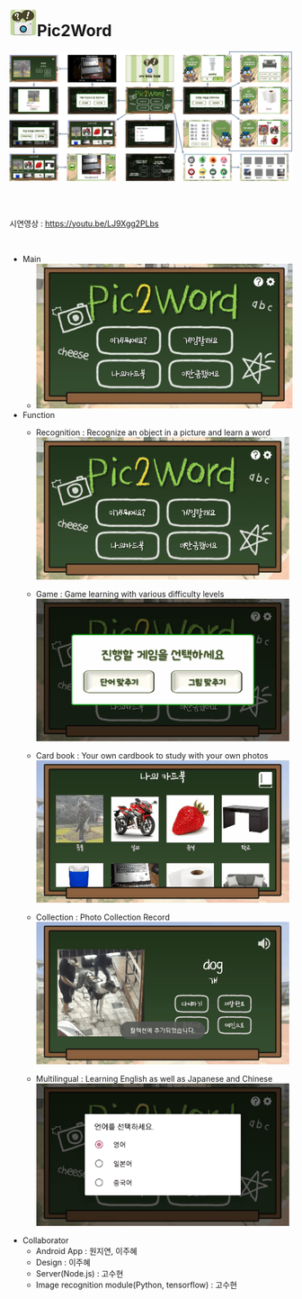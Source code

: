 # ![](/screenshots/pic2word_ic.png)Pic2Word

![](/screenshots/pic2word_workflow.png)

<br>

<br>

시연영상 : https://youtu.be/LJ9Xgg2PLbs

<br>

- Main
  - ![메인화면](screenshots/메인.jpg)
- Function
  - Recognition : Recognize an object in a picture and learn a word  
  ![이미지인식](screenshots/1.gif)

  - Game : Game learning with various difficulty levels  
  ![게임](screenshots/3.gif)

  - Card book : Your own cardbook to study with your own photos  
  ![카드북](screenshots/2.gif)

  - Collection : Photo Collection Record  
  ![컬렉션](screenshots/4.gif)

  - Multilingual : Learning English as well as Japanese and Chinese  
  ![다국어](screenshots/5.gif)
- Collaborator
  - Android App : 원지연, 이주혜
  - Design : 이주혜
  - Server(Node.js) : 고수현
  - Image recognition module(Python, tensorflow) : 고수현
